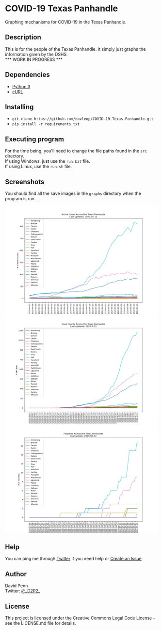 # COVID-19 Texas Panhandle

Graphing mechanisms for COVID-19 in the Texas Panhandle.

## Description

This is for the people of the Texas Panhandle. It simply just graphs the information given by the DSHS.<br>
*** WORK IN PROGRESS ***

## Dependencies

* [Python 3](https://www.python.org/)
* [cURL](https://curl.haxx.se/download.html)

## Installing

* `git clone https://github.com/davleop/COVID-19-Texas-Panhandle.git`
* `pip install -r requirements.txt`

## Executing program

For the time being, you'll need to change the file paths found in the `src` directory. <br>
If using Windows, just use the `run.bat` file. <br>
If using Linux, use the `run.sh` file.

## Screenshots

You should find all the save images in the `graphs` directory when the program is run.

![Actives](png/ActiveCases.png)
![Cases](png/Cases.png)
![Fatalities](png/Fatalities.png)

## Help

You can ping me through [Twitter](https://twitter.com/_D2P2_) if you need help or [Create an Issue](https://github.com/davleop/COVID-19-Texas-Panhandle/issues)

## Author

David Penn <br>
Twitter: [@\_D2P2\_](https://twitter.com/_D2P2_)

## License

This project is licensed under the Creative Commons Legal Code License - see the LICENSE.md file for details.
